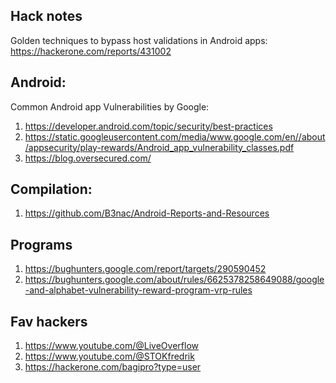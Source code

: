 ## Hack notes

Golden techniques to bypass host validations in Android apps: https://hackerone.com/reports/431002

## Android:
Common Android app Vulnerabilities by Google: 
  1. https://developer.android.com/topic/security/best-practices
  2. https://static.googleusercontent.com/media/www.google.com/en//about/appsecurity/play-rewards/Android_app_vulnerability_classes.pdf
  3. https://blog.oversecured.com/

## Compilation:
  1. https://github.com/B3nac/Android-Reports-and-Resources

## Programs

1. https://bughunters.google.com/report/targets/290590452
1. https://bughunters.google.com/about/rules/6625378258649088/google-and-alphabet-vulnerability-reward-program-vrp-rules

## Fav hackers

1. https://www.youtube.com/@LiveOverflow
2. https://www.youtube.com/@STOKfredrik
3. https://hackerone.com/bagipro?type=user  
